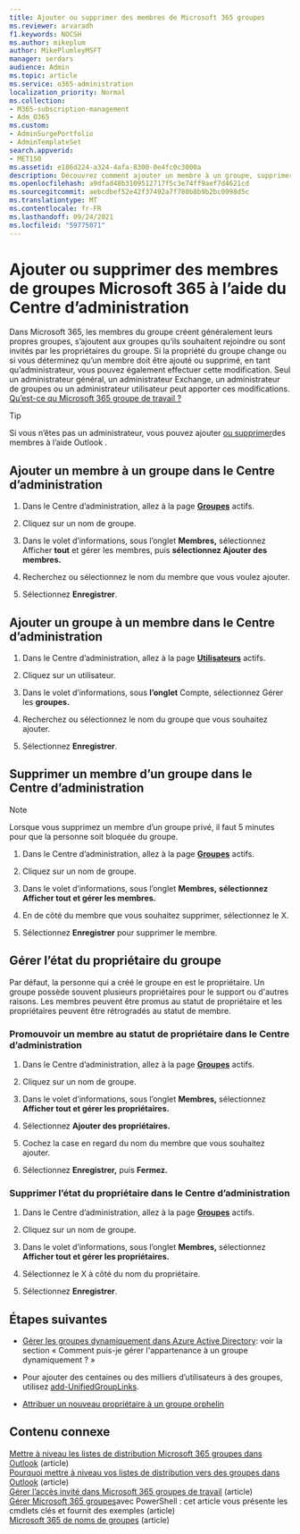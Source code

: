 ```yaml
---
title: Ajouter ou supprimer des membres de Microsoft 365 groupes
ms.reviewer: arvaradh
f1.keywords: NOCSH
ms.author: mikeplum
author: MikePlumleyMSFT
manager: serdars
audience: Admin
ms.topic: article
ms.service: o365-administration
localization_priority: Normal
ms.collection:
- M365-subscription-management
- Adm_O365
ms.custom:
- AdminSurgePortfolio
- AdminTemplateSet
search.appverid:
- MET150
ms.assetid: e186d224-a324-4afa-8300-0e4fc0c3000a
description: Découvrez comment ajouter un membre à un groupe, supprimer un membre du groupe et gérer l’état du propriétaire du groupe dans le Centre d'administration Microsoft 365.
ms.openlocfilehash: a9dfad48b3109512717f5c3e74ff9aef7d4621cd
ms.sourcegitcommit: aebcdbef52e42f37492a7f780b8b9b2bc0998d5c
ms.translationtype: MT
ms.contentlocale: fr-FR
ms.lasthandoff: 09/24/2021
ms.locfileid: "59775071"
---
```

# <a name="add-or-remove-members-from-microsoft-365-groups-using-the-admin-center"></a>Ajouter ou supprimer des membres de groupes Microsoft 365 à l’aide du Centre d’administration

Dans Microsoft 365, les membres du groupe créent généralement leurs propres groupes, s’ajoutent aux groupes qu’ils souhaitent rejoindre ou sont invités par les propriétaires du groupe. Si la propriété du groupe change ou si vous déterminez qu’un membre doit être ajouté ou supprimé, en tant qu’administrateur, vous pouvez également effectuer cette modification. Seul un administrateur général, un administrateur Exchange, un administrateur de groupes ou un administrateur utilisateur peut apporter ces modifications. [Qu’est-ce qu Microsoft 365 groupe de travail ?](https://support.microsoft.com/office/b565caa1-5c40-40ef-9915-60fdb2d97fa2)

> [!TIP]
> Si vous n’êtes pas un administrateur, vous pouvez ajouter [ou supprimer](https://support.microsoft.com/office/3b650f4a-5c9b-4f94-a1bb-0cca4b1091de)des membres à l’aide Outlook .
  
## <a name="add-a-member-to-a-group-in-the-admin-center"></a>Ajouter un membre à un groupe dans le Centre d’administration

1. Dans le Centre d’administration, allez à la page [**Groupes**](https://admin.microsoft.com/Adminportal/Home?#/groups) actifs.  

2. Cliquez sur un nom de groupe.

3. Dans le volet d’informations, sous l’onglet **Membres,** sélectionnez Afficher **tout** et gérer les membres, puis **sélectionnez Ajouter des membres.**

4. Recherchez ou sélectionnez le nom du membre que vous voulez ajouter.

5. Sélectionnez **Enregistrer**.

## <a name="add-a-group-to-a-member-in-the-admin-center"></a>Ajouter un groupe à un membre dans le Centre d’administration

1. Dans le Centre d’administration, allez à la page [**Utilisateurs**](https://admin.microsoft.com/Adminportal/Home?#/users) actifs.  

2. Cliquez sur un utilisateur.

3. Dans le volet d’informations, sous **l’onglet** Compte, sélectionnez Gérer les **groupes.**

4. Recherchez ou sélectionnez le nom du groupe que vous souhaitez ajouter.

5. Sélectionnez **Enregistrer**.

## <a name="remove-a-member-from-a-group-in-the-admin-center"></a>Supprimer un membre d’un groupe dans le Centre d’administration

> [!NOTE]
> Lorsque vous supprimez un membre d’un groupe privé, il faut 5 minutes pour que la personne soit bloquée du groupe.

1. Dans le Centre d’administration, allez à la page [**Groupes**](https://admin.microsoft.com/Adminportal/Home?#/groups) actifs.  

2. Cliquez sur un nom de groupe.

3. Dans le volet d’informations, sous l’onglet **Membres,** **sélectionnez Afficher tout et gérer les membres.**

4. En de côté du membre que vous souhaitez supprimer, sélectionnez le X.

5. Sélectionnez **Enregistrer** pour supprimer le membre.

## <a name="manage-group-owner-status"></a>Gérer l’état du propriétaire du groupe

Par défaut, la personne qui a créé le groupe en est le propriétaire. Un groupe possède souvent plusieurs propriétaires pour le support ou d'autres raisons. Les membres peuvent être promus au statut de propriétaire et les propriétaires peuvent être rétrogradés au statut de membre.
  
### <a name="promote-a-member-to-owner-status-in-the-admin-center"></a>Promouvoir un membre au statut de propriétaire dans le Centre d’administration

1. Dans le Centre d’administration, allez à la page [**Groupes**](https://admin.microsoft.com/Adminportal/Home?#/groups) actifs.  

2. Cliquez sur un nom de groupe.

3. Dans le volet d’informations, sous l’onglet **Membres,** sélectionnez **Afficher tout et gérer les propriétaires.**

4. Sélectionnez **Ajouter des propriétaires.**

5. Cochez la case en regard du nom du membre que vous souhaitez ajouter.

6. Sélectionnez **Enregistrer,** puis **Fermez.**

### <a name="remove-owner-status-in-the-admin-center"></a>Supprimer l’état du propriétaire dans le Centre d’administration

1. Dans le Centre d’administration, allez à la page [**Groupes**](https://admin.microsoft.com/Adminportal/Home?#/groups) actifs.  

2. Cliquez sur un nom de groupe.

3. Dans le volet d’informations, sous l’onglet **Membres,** sélectionnez **Afficher tout et gérer les propriétaires.**

4. Sélectionnez le X à côté du nom du propriétaire.

5. Sélectionnez **Enregistrer**.

## <a name="next-steps"></a>Étapes suivantes

- [Gérer les groupes dynamiquement dans Azure Active Directory](/azure/active-directory/fundamentals/active-directory-groups-create-azure-portal): voir la section « Comment puis-je gérer l'appartenance à un groupe dynamiquement ? »

- Pour ajouter des centaines ou des milliers d’utilisateurs à des groupes, utilisez [add-UnifiedGroupLinks](/powershell/module/exchange/add-unifiedgrouplinks).

- [Attribuer un nouveau propriétaire à un groupe orphelin](https://support.microsoft.com/office/86bb3db6-8857-45d1-95c8-f6d540e45732)

## <a name="related-content"></a>Contenu connexe

[Mettre à niveau les listes de distribution Microsoft 365 groupes dans Outlook](../manage/upgrade-distribution-lists.md) (article)\
[Pourquoi mettre à niveau vos listes de distribution vers des groupes dans Outlook](https://support.microsoft.com/office/7fb3d880-593b-4909-aafa-950dd50ce188) (article)\
[Gérer l’accès invité dans Microsoft 365 groupes de travail](manage-guest-access-in-groups.md) (article)\
[Gérer Microsoft 365 groupes](../../enterprise/manage-microsoft-365-groups-with-powershell.md)avec PowerShell : cet article vous présente les cmdlets clés et fournit des exemples (article)\
[Microsoft 365 de noms de groupes](../../solutions/groups-naming-policy.md) (article)